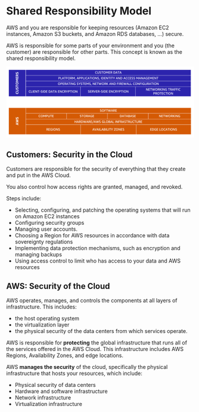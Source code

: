 # Shared Responsibility Model

AWS and you are responsible for keeping resources (Amazon EC2 instances, Amazon S3 buckets, and Amazon RDS databases, ...) secure.

AWS is responsible for some parts of your environment and you (the customer) are responsible for other parts. This concept is known as the shared responsibility model.

![](images/shared-resp-model.png)


## Customers: Security in the Cloud

Customers are responsible for the security of everything that they create and put in the AWS Cloud.

You also control how access rights are granted, managed, and revoked.

Steps include:
- Selecting, configuring, and patching the operating systems that will run on Amazon EC2 instances
- Configuring security groups
- Managing user accounts. 
- Choosing a Region for AWS resources in accordance with data sovereignty regulations
- Implementing data protection mechanisms, such as encryption and managing backups
- Using access control to limit who has access to your data and AWS resources


## AWS: Security of the Cloud

AWS operates, manages, and controls the components at all layers of infrastructure. This includes:
- the host operating system
- the virtualization layer
- the physical security of the data centers from which services operate. 

AWS is responsible for **protecting** the global infrastructure that runs all of the services offered in the AWS Cloud. This infrastructure includes AWS Regions, Availability Zones, and edge locations. 

AWS **manages the security** of the cloud, specifically the physical infrastructure that hosts your resources, which include:

- Physical security of data centers
- Hardware and software infrastructure
- Network infrastructure
- Virtualization infrastructure